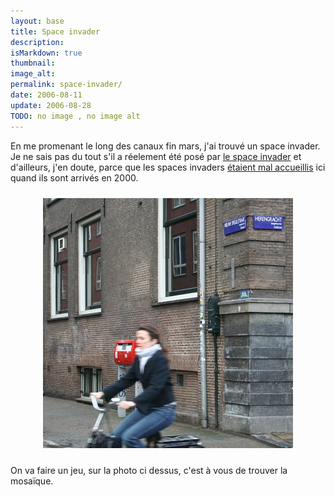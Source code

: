 ```yaml
---
layout: base
title: Space invader
description: 
isMarkdown: true
thumbnail: 
image_alt: 
permalink: space-invader/
date: 2006-08-11
update: 2006-08-28
TODO: no image , no image alt 
---
```




<p>En me promenant le long des canaux fin mars, j'ai trouvé un space invader. Je ne sais pas du tout s'il a réelement été posé par <a href="http://www.space-invaders.com/">le space invader</a> et d'ailleurs, j'en doute, parce que les spaces invaders <a href="http://www.space-invaders.com/dambattle.html">étaient mal accueillis</a> ici quand ils sont arrivés en 2000.</p>


<p align="center"><img src="/public/images/photos/2006-08/herengracht-invader-400.jpg" alt="Herengracht space-invader" style="border:0px; margin:10px;"  usemap="#invader" /></p>


<p>On va faire un jeu, sur la photo ci dessus, c'est à vous de trouver la mosaïque</a>.</p>

<map name="invader">
<area shape="rect" alt="Space invader" coords="314,146,331,162" href="http://www.flickr.com/photos/13274211@N00/176195613/">
</map>